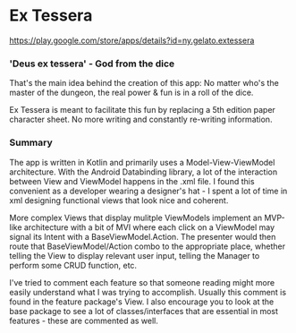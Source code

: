 # Ex Tessera

https://play.google.com/store/apps/details?id=ny.gelato.extessera

### 'Deus ex tessera' - God from the dice

That's the main idea behind the creation of this app: No matter who's the master of the dungeon, the real power & fun is in a roll of the dice.

Ex Tessera is meant to facilitate this fun by replacing a 5th edition paper character sheet. No more writing and constantly re-writing information.


### Summary

The app is written in Kotlin and primarily uses a Model-View-ViewModel architecture. With the Android Databinding library, a lot of the interaction between View and ViewModel happens in the .xml file. I found this convenient as a developer wearing a designer's hat - I spent a lot of time in xml designing functional views that look nice and coherent.

More complex Views that display mulitple ViewModels implement an MVP-like architecture with a bit of MVI where each click on a ViewModel may signal its Intent with a BaseViewModel.Action. The presenter would then route that BaseViewModel/Action combo to the appropriate place, whether telling the View to display relevant user input, telling the Manager to perform some CRUD function, etc.

I've tried to comment each feature so that someone reading might more easily understand what I was trying to accomplish. Usually this comment is found in the feature package's View. I also encourage you to look at the base package to see a lot of classes/interfaces that are essential in most features - these are commented as well.

